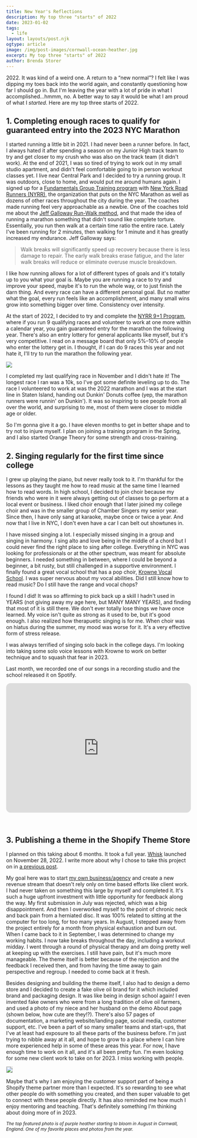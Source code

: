 ```yaml
---
title: New Year's Reflections
description: My top three "starts" of 2022
date: 2023-01-02
tags:
  - life
layout: layouts/post.njk
ogtype: article
image: /img/post-images/cornwall-ocean-heather.jpg
excerpt: My top three "starts" of 2022
author: Brenda Storer
---
```

<p>
2022. It was kind of a weird one. A return to a &ldquo;new normal&rdquo;? 
I felt like I was dipping my toes back into the world again, and constantly questioning how far I should go in. But I'm leaving the year with a lot of pride in what I accomplished...hmmm, no. A better way to say it would be what I am proud of what I <em>started</em>. Here are my top three starts of 2022.
</p>

## 1. Completing enough races to qualify for guaranteed entry into the 2023 NYC Marathon

I started running a little bit in 2021. I had never been a runner before. In fact, I always hated it after spending a season on my Junior High track team to try and get closer to my crush who was also on the track team (it didn't work). At the end of 2021, I was so tired of trying to work out in my small studio apartment, and didn't feel comfortable going to in person workout classes yet. I live near Central Park and I decided to try a running group. It was outdoors, close to home, and would put me around humans again. I signed up for a <a href="https://www.nyrr.org/train/classes/grouptraining" target="_blank" rel="noopener">Fundamentals Group Training program</a> with <a href="https://www.nyrr.org/" target="_blank" rel="noopener">New York Road Runners (NYRR)</a>, the organization that puts on the NYC Marathon as well as dozens of other races throughout the city during the year. The coaches made running feel very approachable as a newbie. One of the coaches told me about the <a href="https://www.runtothefinish.com/galloway-method-run-walk-marathon/" target="_blank" rel="noopener">Jeff Galloway Run-Walk method</a>, and that made the idea of running a marathon something that didn't sound like complete torture. Essentially, you run then walk at a certain time ratio the entire race. Lately I've been running for 2 minutes, then walking for 1 minute and it has greatly increased my endurance. Jeff Galloway says:

>Walk breaks will significantly speed up recovery because there is less damage to repair. The early walk breaks erase fatigue, and the later walk breaks will reduce or eliminate overuse muscle breakdown.

I like how running allows for a lot of different types of goals and it's totally up to you what your goal is. Maybe you are running a race to try and improve your speed, maybe it's to run the whole way, or to just finish the darn thing. And every race can have a different personal goal. But no matter what the goal, every run feels like an accomplishment, and many small wins grow into something bigger over time. Consistency over intensity.

At the start of 2022, I decided to try and complete the <a href="https://www.nyrr.org/run/guaranteed-entry/tcs-new-york-city-marathon-9plus1-program" target="_blank" rel="noopener">NYRR 9+1 Program</a>, where if you run 9 qualifying races and volunteer to work at one more within a calendar year, you gain guaranteed entry for the marathon the following year. There's also an entry lottery for general applicants like myself, but it's very competitive. I read on a message board that only 5%&ndash;10% of people who enter the lottery get in. I thought, if I can do 9 races this year and not hate it, I'll try to run the marathon the following year. 

<img src="/img/post-images/marathon-2022.jpg" class="post__small-image space--mb--medium"/>

I completed my last qualifying race in November and I didn't hate it! The longest race I ran was a 10k, so I've got some definite leveling up to do. The race I volunteered to work at was the 2022 marathon and I was at the start line in Staten Island, handing out Dunkin' Donuts coffee (yep, the marathon runners were runnin' on Dunkin'). It was so inspiring to see people from all over the world, and surprising to me, most of them were closer to middle age or older.</p>


So I'm gonna give it a go. I have eleven months to get in better shape and to try not to injure myself. I plan on joining a training program in the Spring, and I also started Orange Theory for some strength and cross-training.

<div class="post__clearfix"></div>

## 2. Singing regularly for the first time since college

I grew up playing the piano, but never really took to it. I'm thankful for the lessons as they taught me how to read music at the same time I learned how to read words. In high school, I decided to join choir because my friends who were in it were always getting out of classes to go perform at a local event or business. I liked choir enough that I later joined my college choir and was in the smaller group of Chamber Singers my senior year. Since then, I have only sang at karaoke, maybe once or twice a year. And now that I live in NYC, I don't even have a car I can belt out showtunes in.

I have missed singing a lot. I especially missed singing in a group and singing in harmony. I sing alto and love being in the middle of a chord but I could never find the right place to sing after college. Everything in NYC was looking for professionals or at the other spectrum, was meant for absolute beginners. I needed something in between, where I could be beyond a beginner, a bit rusty, but still challenged in a supportive environment. I finally found a great vocal school that has a pop choir, <a href="https://www.krowneonyourvoice.com/index.html" target="_blank" rel="noopener">Krowne Vocal School</a>. I was super nervous about my vocal abilities. Did I still know how to read music? Do I still have the range and vocal chops? 

I found I did! It was so affirming to pick back up a skill I hadn't used in YEARS (not giving away my age here, but MANY MANY YEARS), and finding that most of it is still there. We don't ever totally lose things we have once learned. My voice isn't quite as strong as it used to be, but it's good enough. I also realized how therapuetic singing is for me. When choir was on hiatus during the summer, my mood was worse for it. It's a very effective form of stress release.

I was always terrified of singing solo back in the college days. I'm looking into taking some solo voice lessons with Krowne to work on better technique and to squash that fear in 2023.

Last month, we recorded one of our songs in a recording studio and the school released it on Spotify. 

<iframe style="border-radius:12px;margin-bottom: 2rem;" src="https://open.spotify.com/embed/track/2NOxtPBAe9apY2wyt21oia?utm_source=generator" width="100%" height="352" frameBorder="0" allowfullscreen="" allow="autoplay; clipboard-write; encrypted-media; fullscreen; picture-in-picture" loading="lazy"></iframe>

## 3. Publishing a theme in the Shopify Theme Store
I planned on this taking about 6 months. It took a full year. <a href="https://themes.shopify.com/themes/whisk/styles/soft" target="_blank" rel="noopener">Whisk</a> launched on November 28, 2022. I write more about why I chose to take this project on in <a href="https://brendastorer.com/posts/why-i-built-a-theme-for-shopify-2022-12-24/" target="_blank">a previous post</a>. 

My goal here was to start <a href="https://coquelicot.io/" target="_blank">my own business/agency</a> and create a new revenue stream that doesn't rely only on time based efforts like client work. I had never taken on something this large by myself and completed it. It's such a huge upfront investment with little opportunity for feedback along the way. My first submission in July was rejected, which was a big disappointment. And then I overworked myself to the point of chronic neck and back pain from a herniated disc. It was 100% related to sitting at the computer for too long, for too many years. In August, I stepped away from the project entirely for a month from physical exhaustion and burn out. When I came back to it in September, I was determined to change my working habits. I now take breaks throughout the day, including a workout midday. I went through a round of physical therapy and am doing pretty well at keeping up with the exercises. I still have pain, but it's much more manageable. The theme itself is better because of the rejection and the feedback I received then, and from having the time away to gain perspective and regroup. I needed to come back at it fresh.

Besides designing and building the theme itself, I also had to design a demo store and I decided to create a fake olive oil brand for it which included brand and packaging design. It was like being in design school again! I even invented fake owners who were from a long tradition of olive oil farmers, and used a photo of my niece and her husband on the demo About page (shown below, how cute are they!?). There's also 57 pages of documentation, a marketing website/landing page, social media, customer support, etc. I've been a part of so many smaller teams and start-ups, that I've at least had exposure to all these parts of the business before. I'm just trying to nibble away at it all, and hope to grow to a place where I can hire more experienced help in some of these areas this year. For now, I have enough time to work on it all, and it's all been pretty fun. I'm even looking for some new client work to take on for 2023. I miss working with people.

<img src="/img/post-images/frulla-about.jpg" class="space--mb--medium" style="border: 1px solid #dedede;"/>

Maybe that's why I am enjoying the customer support part of being a Shopify theme partner more than I expected. It's so rewarding to see what other people do with something you created, and then super valuable to get to connect with these people directly. It has also reminded me how much I enjoy mentoring and teaching. That's definitely something I'm thinking about doing more of in 2023. 

<em style="font-size: 0.85em; line-height: 1.3; display: inline-block;">The top featured photo is of purple heather starting to bloom in August in Cornwall, England. One of my favorite places and photos from the year.</em>

